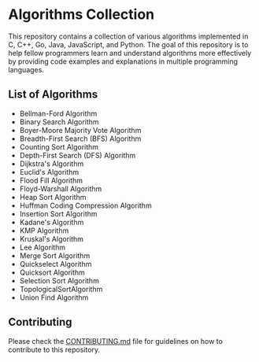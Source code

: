 # Algorithms Collection
This repository contains a collection of various algorithms implemented in C, C++, Go, Java, JavaScript, and Python. The goal of this repository is to help fellow programmers learn and understand algorithms more effectively by providing code examples and explanations in multiple programming languages.

## List of Algorithms
- Bellman-Ford Algorithm
- Binary Search Algorithm
- Boyer-Moore Majority Vote Algorithm
- Breadth-First Search (BFS) Algorithm
- Counting Sort Algorithm
- Depth-First Search (DFS) Algorithm
- Dijkstra's Algorithm
- Euclid's Algorithm
- Flood Fill Algorithm
- Floyd-Warshall Algorithm
- Heap Sort Algorithm
- Huffman Coding Compression Algorithm
- Insertion Sort Algorithm
- Kadane's Algorithm
- KMP Algorithm
- Kruskal's Algorithm
- Lee Algorithm
- Merge Sort Algorithm
- Quickselect Algorithm
- Quicksort Algorithm
- Selection Sort Algorithm
- TopologicalSortAlgorithm
- Union Find Algorithm
## Contributing
Please check the [CONTRIBUTING.md](https://github.com/abhaysinghr516/Algorithms/blob/main/CONTRIBUTING.md) file for guidelines on how to contribute to this repository.

